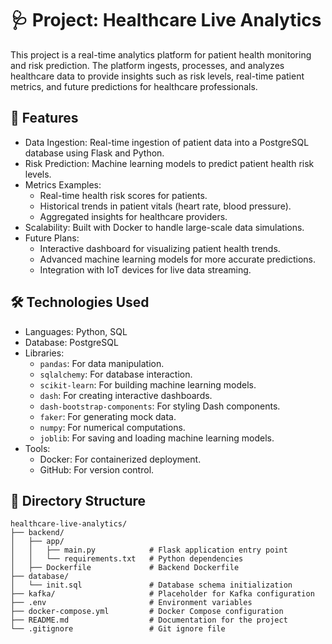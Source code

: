 # 🩺 Project: Healthcare Live Analytics

This project is a real-time analytics platform for patient health monitoring and risk prediction. The platform ingests, processes, and analyzes healthcare data to provide insights such as risk levels, real-time patient metrics, and future predictions for healthcare professionals.

## 📖 Features
- Data Ingestion: Real-time ingestion of patient data into a PostgreSQL database using Flask and Python.
- Risk Prediction: Machine learning models to predict patient health risk levels.
- Metrics Examples:
  - Real-time health risk scores for patients.
  - Historical trends in patient vitals (heart rate, blood pressure).
  - Aggregated insights for healthcare providers.
- Scalability: Built with Docker to handle large-scale data simulations.
- Future Plans:
  - Interactive dashboard for visualizing patient health trends.
  - Advanced machine learning models for more accurate predictions.
  - Integration with IoT devices for live data streaming.

## 🛠️ Technologies Used

- Languages: Python, SQL
- Database: PostgreSQL
- Libraries:
  - `pandas`: For data manipulation.
  - `sqlalchemy`: For database interaction.
  - `scikit-learn`: For building machine learning models.
  - `dash`: For creating interactive dashboards.
  - `dash-bootstrap-components`: For styling Dash components.
  - `faker`: For generating mock data.
  - `numpy`: For numerical computations.
  - `joblib`: For saving and loading machine learning models.
- Tools:
  - Docker: For containerized deployment.
  - GitHub: For version control.

## 📂 Directory Structure

```plaintext
healthcare-live-analytics/
├── backend/
│   ├── app/
│   │   ├── main.py            # Flask application entry point
│   │   └── requirements.txt   # Python dependencies
│   ├── Dockerfile             # Backend Dockerfile
├── database/
│   └── init.sql               # Database schema initialization
├── kafka/                     # Placeholder for Kafka configuration
├── .env                       # Environment variables
├── docker-compose.yml         # Docker Compose configuration
├── README.md                  # Documentation for the project
└── .gitignore                 # Git ignore file
```

